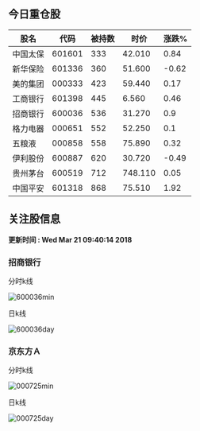 
## 今日重仓股 

|股名|代码|被持数|时价|涨跌%|
|---|---|---|---|---|
|中国太保|601601|333|42.010|0.84|
|新华保险|601336|360|51.600|-0.62|
|美的集团|000333|423|59.440|0.17|
|工商银行|601398|445|6.560|0.46|
|招商银行|600036|536|31.270|0.9|
|格力电器|000651|552|52.250|0.1|
|五粮液|000858|558|75.890|0.32|
|伊利股份|600887|620|30.720|-0.49|
|贵州茅台|600519|712|748.110|0.05|
|中国平安|601318|868|75.510|1.92|

## 关注股信息
**更新时间 : Wed Mar 21 09:40:14 2018**
### 招商银行 
分时k线

![600036min](http://image.sinajs.cn/newchart/min/n/sh600036.gif)

日k线

![600036day](http://image.sinajs.cn/newchart/daily/n/sh600036.gif)

### 京东方Ａ 
分时k线

![000725min](http://image.sinajs.cn/newchart/min/n/sz000725.gif)

日k线

![000725day](http://image.sinajs.cn/newchart/daily/n/sz000725.gif)
